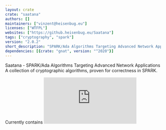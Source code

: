 ```yaml
---
layout: crate
crate: "saatana"
authors: []
maintainers: ["vinzent@heisenbug.eu"]
licenses: ["WTFPL"]
websites: ["https://github.heisenbug.eu/Saatana"]
tags: ["cryptography", "spark"]
version: "2.0.2"
short_description: "SPARK/Ada Algorithms Targeting Advanced Network Applications"
dependencies: [{crate: "gnat", version: "^2020"}]
---
```

Saatana - SPARK/Ada Algorithms Targeting Advanced Network Applications
A collection of cryptographic algorithms, proven for correctness in SPARK.

Currently contains [![Phelix](https://www.schneier.com/academic/archives/2005/01/phelix.html)](https://www.schneier.com/academic/archives/2005/01/phelix.html)


